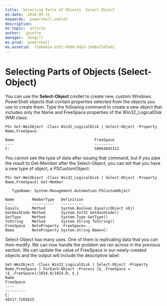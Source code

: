 ```yaml
---
title:  Selecting Parts of Objects  Select Object 
ms.date:  2016-05-11
keywords:  powershell,cmdlet
description:  
ms.topic:  article
author:  jpjofre
manager:  dongill
ms.prod:  powershell
ms.assetid:  72e64b1a-d351-4500-9da3-24d8a71d7a92
---
```


# Selecting Parts of Objects (Select-Object)
You can use the **Select\-Object** cmdlet to create new, custom Windows PowerShell objects that contain properties selected from the objects you use to create them. Type the following command to create a new object that includes only the Name and FreeSpace properties of the Win32\_LogicalDisk WMI class:

```
PS> Get-WmiObject -Class Win32_LogicalDisk | Select-Object -Property Name,FreeSpace

Name                                    FreeSpace
----                                    ---------
C:                                      50664845312
```

You cannot see the type of data after issuing that command, but if you pipe the result to Get\-Member after the Select\-Object, you can tell that you have a new type of object, a PSCustomObject:

```
PS> Get-WmiObject -Class Win32_LogicalDisk | Select-Object -Property Name,FreeSpace| Get-Member

   TypeName: System.Management.Automation.PSCustomObject

Name        MemberType   Definition
----        ----------   ----------
Equals      Method       System.Boolean Equals(Object obj)
GetHashCode Method       System.Int32 GetHashCode()
GetType     Method       System.Type GetType()
ToString    Method       System.String ToString()
FreeSpace   NoteProperty  FreeSpace=...
Name        NoteProperty System.String Name=C:
```

Select\-Object has many uses. One of them is replicating data that you can then modify. We can now handle the problem we ran across in the previous section. We can update the value of FreeSpace in our newly\-created objects and the output will include the descriptive label:

```
Get-WmiObject -Class Win32_LogicalDisk | Select-Object -Property Name,FreeSpace | ForEach-Object -Process {$_.FreeSpace = ($_.FreeSpace)/1024.0/1024.0; $_}
Name                                                                  FreeSpace
----                                                                  ---------
C:                                                                48317.7265625
```

